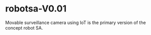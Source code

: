 # robotsa-V0.01
Movable surveillance camera using IoT is the primary version of the concept robot SA.
